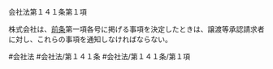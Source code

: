 会社法第１４１条第１項

株式会社は、[前条](会社法＿＿＿＿第１４０条第１項)第一項各号に掲げる事項を決定したときは、譲渡等承認請求者に対し、これらの事項を通知しなければならない。

#会社法
#会社法/第１４１条
#会社法/第１４１条/第１項
